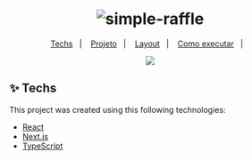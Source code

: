 <h1 align="center">
  <img alt="simple-raffle" title="simple-raffle" src="https://i.ibb.co/NVDPVfB/simple-raffle-title.png" />
</h1>
<p align="center">
  <a href="#-techs">Techs</a>&nbsp;&nbsp;&nbsp;|&nbsp;&nbsp;&nbsp;
  <a href="#-projeto">Projeto</a>&nbsp;&nbsp;&nbsp;|&nbsp;&nbsp;&nbsp;
  <a href="#-layout">Layout</a>&nbsp;&nbsp;&nbsp;|&nbsp;&nbsp;&nbsp;
  <a href="#-como-executar">Como executar</a>&nbsp;&nbsp;&nbsp;|&nbsp;&nbsp;&nbsp;
</p>
<p align="center">
  <img src="https://i.ibb.co/8g3xnbZ/simple-raffle.png" />  
</p>

## ✨ Techs

This project was created using this following technologies:

- [React](https://reactjs.org)
- [Next.js](https://nextjs.org/)
- [TypeScript](https://www.typescriptlang.org/)
